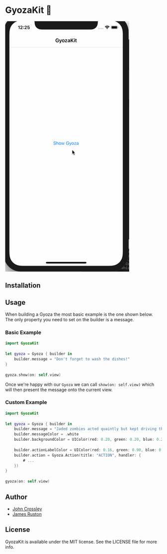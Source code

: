 # GyozaKit 🥟

![GyozaKit Demo](https://github.com/john-crossley/GyozaKit/blob/master/GyozaKit.gif)

## Installation

## Usage

When building a Gyoza the most basic example is the one shown below. The only property you need to set on the builder is a message.

### Basic Example

```swift
import GyozaKit

let gyoza = Gyoza { builder in
    builder.message = "Don't forget to wash the dishes!"
}

gyoza.show(on: self.view)

```

Once we're happy with our `Gyoza` we can call `show(on: self.view)` which will then present the message onto the current view.

### Custom Example

```swift
import GyozaKit

let gyoza = Gyoza { builder in
    builder.message = "Jaded zombies acted quaintly but kept driving their oxen forward."
    builder.messageColor = .white
    builder.backgroundColor = UIColor(red: 0.20, green: 0.20, blue: 0.20, alpha: 1.00)

    builder.actionLabelColor = UIColor(red: 0.16, green: 0.90, blue: 0.40, alpha: 1.00)
    builder.action = Gyoza.Action(title: "ACTION", handler: {
        # ...
    })
}

gyoza(on: self.view)
```

## Author
- [John Crossley](https://github.com/john-crossley)
- [James Ruston](http://github.com/jamesruston)

## License

GyozaKit is available under the MIT license. See the LICENSE file for more info.

